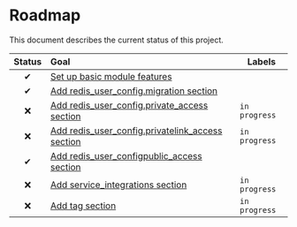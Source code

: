 # Roadmap

This document describes the current status of this project.


| Status | Goal | Labels | 
| :---: | :--- | --- | 
| ✔ | [Set up basic module features]() || 
| ✔ | [Add redis_user_config.migration section]() ||
| ❌ | [Add redis_user_config.private_access section]() |`in progress`|
| ❌ | [Add redis_user_config.privatelink_access section]() |`in progress`|
| ✔ | [Add redis_user_configpublic_access section]() ||
| ❌ | [Add service_integrations section]() |`in progress`|
| ❌ | [Add tag section]() |`in progress`|

